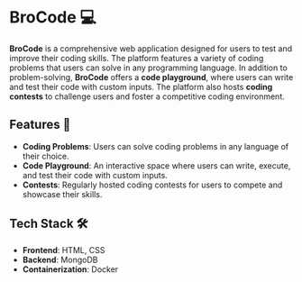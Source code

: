 # **BroCode** 💻

**BroCode** is a comprehensive web application designed for users to test and improve their coding skills. The platform features a variety of coding problems that users can solve in any programming language. In addition to problem-solving, **BroCode** offers a **code playground**, where users can write and test their code with custom inputs. The platform also hosts **coding contests** to challenge users and foster a competitive coding environment.

## **Features** 🌟
- **Coding Problems**: Users can solve coding problems in any language of their choice.
- **Code Playground**: An interactive space where users can write, execute, and test their code with custom inputs.
- **Contests**: Regularly hosted coding contests for users to compete and showcase their skills.

## **Tech Stack** 🛠️
- **Frontend**: HTML, CSS
- **Backend**: MongoDB
- **Containerization**: Docker

